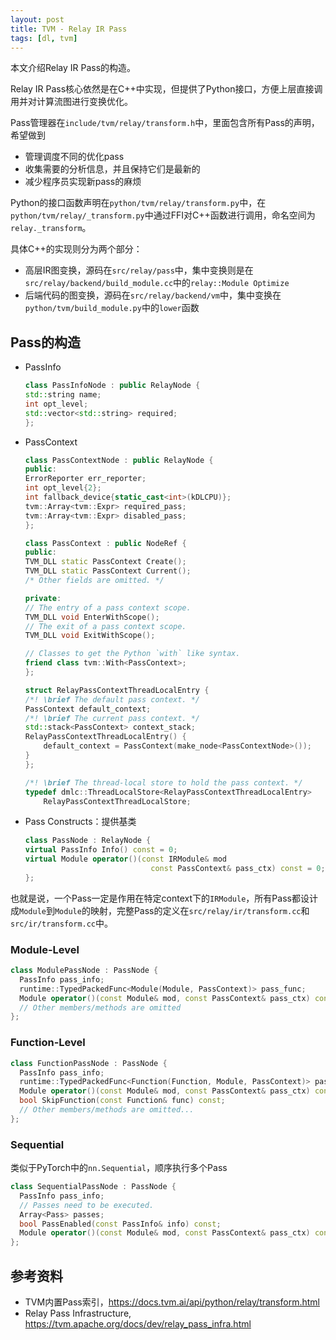 ```yaml
---
layout: post
title: TVM - Relay IR Pass
tags: [dl, tvm]
---
```


本文介绍Relay IR Pass的构造。

<!--more-->

Relay IR Pass核心依然是在C++中实现，但提供了Python接口，方便上层直接调用并对计算流图进行变换优化。

Pass管理器在`include/tvm/relay/transform.h`中，里面包含所有Pass的声明，希望做到
* 管理调度不同的优化pass
* 收集需要的分析信息，并且保持它们是最新的
* 减少程序员实现新pass的麻烦

Python的接口函数声明在`python/tvm/relay/transform.py`中，在`python/tvm/relay/_transform.py`中通过FFI对C++函数进行调用，命名空间为`relay._transform`。

具体C++的实现则分为两个部分：
* 高层IR图变换，源码在`src/relay/pass`中，集中变换则是在`src/relay/backend/build_module.cc`中的`relay::Module Optimize`
* 后端代码的图变换，源码在`src/relay/backend/vm`中，集中变换在`python/tvm/build_module.py`中的`lower`函数

## Pass的构造
* PassInfo
    ```cpp
    class PassInfoNode : public RelayNode {
    std::string name;
    int opt_level;
    std::vector<std::string> required;
    };
    ```
* PassContext
    ```cpp
    class PassContextNode : public RelayNode {
    public:
    ErrorReporter err_reporter;
    int opt_level{2};
    int fallback_device{static_cast<int>(kDLCPU)};
    tvm::Array<tvm::Expr> required_pass;
    tvm::Array<tvm::Expr> disabled_pass;
    };

    class PassContext : public NodeRef {
    public:
    TVM_DLL static PassContext Create();
    TVM_DLL static PassContext Current();
    /* Other fields are omitted. */

    private:
    // The entry of a pass context scope.
    TVM_DLL void EnterWithScope();
    // The exit of a pass context scope.
    TVM_DLL void ExitWithScope();

    // Classes to get the Python `with` like syntax.
    friend class tvm::With<PassContext>;
    };

    struct RelayPassContextThreadLocalEntry {
    /*! \brief The default pass context. */
    PassContext default_context;
    /*! \brief The current pass context. */
    std::stack<PassContext> context_stack;
    RelayPassContextThreadLocalEntry() {
        default_context = PassContext(make_node<PassContextNode>());
    }
    };

    /*! \brief The thread-local store to hold the pass context. */
    typedef dmlc::ThreadLocalStore<RelayPassContextThreadLocalEntry>
        RelayPassContextThreadLocalStore;
    ```
* Pass Constructs：提供基类
    ```cpp
    class PassNode : RelayNode {
    virtual PassInfo Info() const = 0;
    virtual Module operator()(const IRModule& mod
                                const PassContext& pass_ctx) const = 0;
    };
    ```

也就是说，一个Pass一定是作用在特定context下的`IRModule`，所有Pass都设计成`Module`到`Module`的映射，完整Pass的定义在`src/relay/ir/transform.cc`和`src/ir/transform.cc`中。

### Module-Level
```cpp
class ModulePassNode : PassNode {
  PassInfo pass_info;
  runtime::TypedPackedFunc<Module(Module, PassContext)> pass_func;
  Module operator()(const Module& mod, const PassContext& pass_ctx) const final;
  // Other members/methods are omitted
};
```

### Function-Level
```cpp
class FunctionPassNode : PassNode {
  PassInfo pass_info;
  runtime::TypedPackedFunc<Function(Function, Module, PassContext)> pass_func;
  Module operator()(const Module& mod, const PassContext& pass_ctx) const final;
  bool SkipFunction(const Function& func) const;
  // Other members/methods are omitted...
};
```

### Sequential
类似于PyTorch中的`nn.Sequential`，顺序执行多个Pass
```cpp
class SequentialPassNode : PassNode {
  PassInfo pass_info;
  // Passes need to be executed.
  Array<Pass> passes;
  bool PassEnabled(const PassInfo& info) const;
  Module operator()(const Module& mod, const PassContext& pass_ctx) const final;
};
```

## 参考资料
* TVM内置Pass索引，<https://docs.tvm.ai/api/python/relay/transform.html>
* Relay Pass Infrastructure, <https://tvm.apache.org/docs/dev/relay_pass_infra.html>